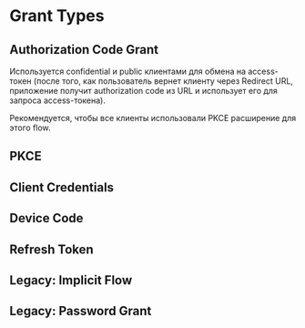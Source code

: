 # Grant Types

## Authorization Code Grant

Используется confidential и public клиентами для обмена на access-токен (после того, как пользователь вернет клиенту через Redirect URL, приложение получит authorization code из URL и использует его для запроса access-токена).

Рекомендуется, чтобы все клиенты использовали PKCE расширение для этого flow.

## PKCE

## Client Credentials

## Device Code

## Refresh Token

## Legacy: Implicit Flow

## Legacy: Password Grant

